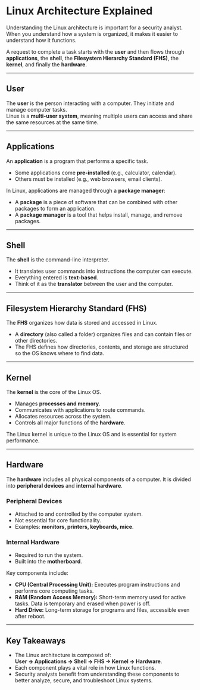 # Linux Architecture Explained

Understanding the Linux architecture is important for a security analyst. When you understand how a system is organized, it makes it easier to understand how it functions.  

A request to complete a task starts with the **user** and then flows through **applications**, the **shell**, the **Filesystem Hierarchy Standard (FHS)**, the **kernel**, and finally the **hardware**.  

---

## User
The **user** is the person interacting with a computer. They initiate and manage computer tasks.  
Linux is a **multi-user system**, meaning multiple users can access and share the same resources at the same time.  

---

## Applications
An **application** is a program that performs a specific task.  
- Some applications come **pre-installed** (e.g., calculator, calendar).  
- Others must be installed (e.g., web browsers, email clients).  

In Linux, applications are managed through a **package manager**:  
- A **package** is a piece of software that can be combined with other packages to form an application.  
- A **package manager** is a tool that helps install, manage, and remove packages.  

---

## Shell
The **shell** is the command-line interpreter.  
- It translates user commands into instructions the computer can execute.  
- Everything entered is **text-based**.  
- Think of it as the **translator** between the user and the computer.  

---

## Filesystem Hierarchy Standard (FHS)
The **FHS** organizes how data is stored and accessed in Linux.  
- A **directory** (also called a folder) organizes files and can contain files or other directories.  
- The FHS defines how directories, contents, and storage are structured so the OS knows where to find data.  

---

## Kernel
The **kernel** is the core of the Linux OS.  
- Manages **processes and memory**.  
- Communicates with applications to route commands.  
- Allocates resources across the system.  
- Controls all major functions of the **hardware**.  

The Linux kernel is unique to the Linux OS and is essential for system performance.  

---

## Hardware
The **hardware** includes all physical components of a computer. It is divided into **peripheral devices** and **internal hardware**.  

### Peripheral Devices
- Attached to and controlled by the computer system.  
- Not essential for core functionality.  
- Examples: **monitors, printers, keyboards, mice**.  

### Internal Hardware
- Required to run the system.  
- Built into the **motherboard**.  

Key components include:  
- **CPU (Central Processing Unit):** Executes program instructions and performs core computing tasks.  
- **RAM (Random Access Memory):** Short-term memory used for active tasks. Data is temporary and erased when power is off.  
- **Hard Drive:** Long-term storage for programs and files, accessible even after reboot.  

---

## Key Takeaways
- The Linux architecture is composed of:  
  **User → Applications → Shell → FHS → Kernel → Hardware**.  
- Each component plays a vital role in how Linux functions.  
- Security analysts benefit from understanding these components to better analyze, secure, and troubleshoot Linux systems.  
